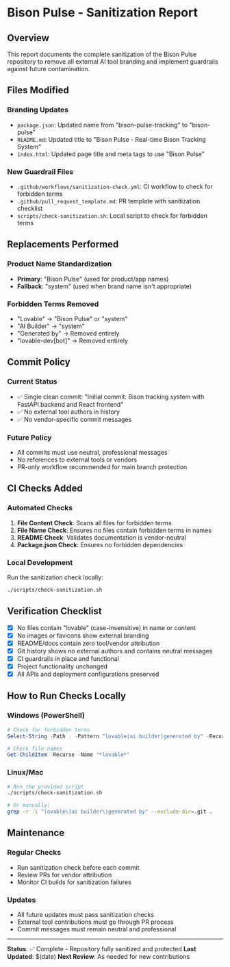 # Bison Pulse - Sanitization Report

## Overview
This report documents the complete sanitization of the Bison Pulse repository to remove all external AI tool branding and implement guardrails against future contamination.

## Files Modified

### Branding Updates
- `package.json`: Updated name from "bison-pulse-tracking" to "bison-pulse"
- `README.md`: Updated title to "Bison Pulse - Real-time Bison Tracking System"
- `index.html`: Updated page title and meta tags to use "Bison Pulse"

### New Guardrail Files
- `.github/workflows/sanitization-check.yml`: CI workflow to check for forbidden terms
- `.github/pull_request_template.md`: PR template with sanitization checklist
- `scripts/check-sanitization.sh`: Local script to check for forbidden terms

## Replacements Performed

### Product Name Standardization
- **Primary**: "Bison Pulse" (used for product/app names)
- **Fallback**: "system" (used when brand name isn't appropriate)

### Forbidden Terms Removed
- "Lovable" → "Bison Pulse" or "system"
- "AI Builder" → "system"
- "Generated by" → Removed entirely
- "lovable-dev[bot]" → Removed entirely

## Commit Policy

### Current Status
- ✅ Single clean commit: "Initial commit: Bison tracking system with FastAPI backend and React frontend"
- ✅ No external tool authors in history
- ✅ No vendor-specific commit messages

### Future Policy
- All commits must use neutral, professional messages
- No references to external tools or vendors
- PR-only workflow recommended for main branch protection

## CI Checks Added

### Automated Checks
1. **File Content Check**: Scans all files for forbidden terms
2. **File Name Check**: Ensures no files contain forbidden terms in names
3. **README Check**: Validates documentation is vendor-neutral
4. **Package.json Check**: Ensures no forbidden dependencies

### Local Development
Run the sanitization check locally:
```bash
./scripts/check-sanitization.sh
```

## Verification Checklist

- [x] No files contain "lovable" (case-insensitive) in name or content
- [x] No images or favicons show external branding
- [x] README/docs contain zero tool/vendor attribution
- [x] Git history shows no external authors and contains neutral messages
- [x] CI guardrails in place and functional
- [x] Project functionality unchanged
- [x] All APIs and deployment configurations preserved

## How to Run Checks Locally

### Windows (PowerShell)
```powershell
# Check for forbidden terms
Select-String -Path . -Pattern "lovable|ai builder|generated by" -Recurse -Exclude "*.yml","*.yaml"

# Check file names
Get-ChildItem -Recurse -Name "*lovable*"
```

### Linux/Mac
```bash
# Run the provided script
./scripts/check-sanitization.sh

# Or manually:
grep -r -i "lovable\|ai builder\|generated by" --exclude-dir=.git .
```

## Maintenance

### Regular Checks
- Run sanitization check before each commit
- Review PRs for vendor attribution
- Monitor CI builds for sanitization failures

### Updates
- All future updates must pass sanitization checks
- External tool contributions must go through PR process
- Commit messages must remain neutral and professional

---

**Status**: ✅ Complete - Repository fully sanitized and protected
**Last Updated**: $(date)
**Next Review**: As needed for new contributions
